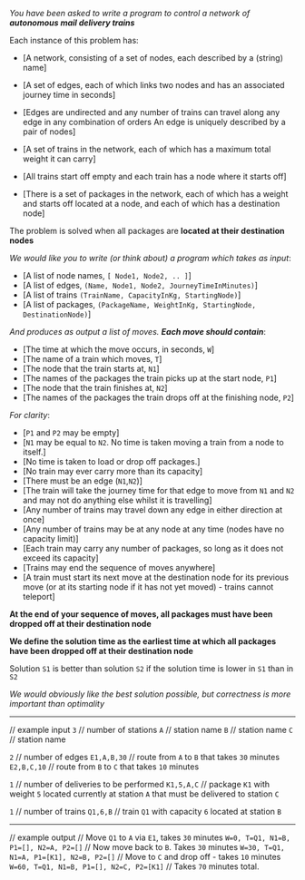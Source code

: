 _You have been asked to write a program to control a network of **autonomous mail delivery trains**_

Each instance of this problem has:

- [A network, consisting of a set of nodes, each described by a (string) name]

- [A set of edges, each of which links two nodes and has an associated journey time in seconds]
- [Edges are undirected and
  any number of trains can travel along any edge in any combination of orders
  An edge is uniquely described by a pair of nodes]

- [A set of trains in the network, each of which has a maximum total weight it can carry]

- [All trains start off empty and each train has a node where it starts off]

- [There is a set of packages in the network,
  each of which has a weight and starts off located at a node, 
  and each of which has a destination node]

The problem is solved when all packages are **located at their destination nodes**

_We would like you to write (or think about) a program which takes as input_:

- [A list of node names, `[ Node1, Node2, .. ]`] 
- [A list of edges, `(Name, Node1, Node2, JourneyTimeInMinutes)`] 
- [A list of trains `(TrainName, CapacityInKg, StartingNode)`] 
- [A list of packages, `(PackageName, WeightInKg, StartingNode, DestinationNode)`]

_And produces as output a list of moves. **Each move should contain**_:

- [The time at which the move occurs, in seconds, `W`]
- [The name of a train which moves, `T`]
- [The node that the train starts at, `N1`] 
- [The names of the packages the train picks up at the start node, `P1`] 
- [The node that the train finishes at, `N2`] 
- [The names of the packages the train drops off at the finishing node, `P2`]

_For clarity_:

- [`P1` and `P2` may be empty]
- [`N1` may be equal to `N2`. No time is taken moving a train from a node to itself.]
- [No time is taken to load or drop off packages.]
- [No train may ever carry more than its capacity]
- [There must be an edge (`N1`,`N2`)]
- [The train will take the journey time for that edge to move from `N1` and `N2` 
  and may not do anything else whilst it is travelling]
- [Any number of trains may travel down any edge in either direction at once]
- [Any number of trains may be at any node at any time (nodes have no capacity limit)]
- [Each train may carry any number of packages, so long as it does not exceed its capacity]
- [Trains may end the sequence of moves anywhere]
- [A train must start its next move at the destination node for its previous move 
  (or at its starting node if it has not yet moved) - trains cannot teleport]

**At the end of your sequence of moves,
all packages must have been dropped off at their destination node**

**We define the solution time as the earliest time
at which all packages have been dropped off at their destination node**

Solution `S1` is better than solution `S2` if the solution time is lower in `S1` than in `S2`

_We would obviously like the best solution possible, but correctness is more important than
optimality_

---

// example input
`3` // number of stations
`A` // station name
`B` // station name
`C` // station name

`2` // number of edges
`E1,A,B,30` // route from `A` to `B` that takes `30` minutes
`E2,B,C,10` // route from `B` to `C` that takes `10` minutes

`1` // number of deliveries to be performed
`K1,5,A,C` // package `K1` with weight `5` located currently at station `A`
that must be delivered to station `C`

`1` // number of trains
`Q1,6,B` // train `Q1` with capacity `6` located at station `B`

---

// example output
// Move `Q1` to `A` via `E1`, takes `30` minutes
`W=0, T=Q1, N1=B, P1=[], N2=A, P2=[]`
// Now move back to `B`. Takes `30` minutes
`W=30, T=Q1, N1=A, P1=[K1], N2=B, P2=[]`
// Move to `C` and drop off - takes `10` minutes
`W=60, T=Q1, N1=B, P1=[], N2=C, P2=[K1]`
// Takes `70` minutes total.
